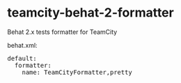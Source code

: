 teamcity-behat-2-formatter
========================

Behat 2.x tests formatter for TeamCity

behat.xml:

<pre>
default:
  formatter:
    name: TeamCityFormatter,pretty
</pre>
